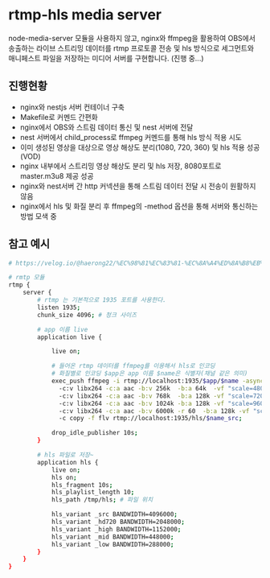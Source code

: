 # rtmp-hls media server

node-media-server 모듈을 사용하지 않고, nginx와 ffmpeg을 활용하여 OBS에서 송출하는 라이브 스트리밍 데이터를 rtmp 프로토콜 전송 및 hls 방식으로 세그먼트와 매니페스트 파일을 저장하는 미디어 서버를 구현합니다. (진행 중...)

## 진행현황

- nginx와 nestjs 서버 컨테이너 구축
- Makefile로 커멘드 간편화
- nginx에서 OBS와 스트림 데이터 통신 및 nest 서버에 전달
- nest 서버에서 child_process로 ffmpeg 커멘드를 통해 hls 방식 적용 시도
- 이미 생성된 영상을 대상으로 영상 해상도 분리(1080, 720, 360) 및 hls 적용 성공(VOD)
- nginx 내부에서 스트리밍 영상 해상도 분리 및 hls 저장, 8080포트로 master.m3u8 제공 성공
- nginx와 nest서버 간 http 커넥션을 통해 스트림 데이터 전달 시 전송이 원활하지 않음
- nginx에서 hls 및 화질 분리 후 ffmpeg의 -method 옵션을 통해 서버와 통신하는 방법 모색 중

## 참고 예시

```zsh
# https://velog.io/@haerong22/%EC%98%81%EC%83%81-%EC%8A%A4%ED%8A%B8%EB%A6%AC%EB%B0%8D-9.-%EB%9D%BC%EC%9D%B4%EB%B8%8C-%EC%8A%A4%ED%8A%B8%EB%A6%AC%EB%B0%8D

# rmtp 모듈
rtmp {
    server {
    	# rtmp 는 기본적으로 1935 포트를 사용한다.
        listen 1935;
        chunk_size 4096; # 청크 사이즈

		# app 이름 live
        application live {

            live on;

			# 들어온 rtmp 데이터를 ffmpeg를 이용해서 hls로 인코딩
            # 화질별로 인코딩 $app은 app 이름 $name은 식별자(채널 같은 의미)
            exec_push ffmpeg -i rtmp://localhost:1935/$app/$name -async 1 -vsync -1
              -c:v libx264 -c:a aac -b:v 256k  -b:a 64k  -vf "scale=480:trunc(ow/a/2)*2"  -tune zerolatency -preset superfast -crf 23 -f flv rtmp://localhost:1935/hls/$name_low
              -c:v libx264 -c:a aac -b:v 768k  -b:a 128k -vf "scale=720:trunc(ow/a/2)*2"  -tune zerolatency -preset superfast -crf 23 -f flv rtmp://localhost:1935/hls/$name_mid
              -c:v libx264 -c:a aac -b:v 1024k -b:a 128k -vf "scale=960:trunc(ow/a/2)*2"  -tune zerolatency -preset superfast -crf 23 -f flv rtmp://localhost:1935/hls/$name_high
              -c:v libx264 -c:a aac -b:v 6000k -r 60  -b:a 128k -vf "scale=1280:trunc(ow/a/2)*2" -tune zerolatency -preset superfast -crf 23 -f flv rtmp://localhost:1935/hls/$name_hd720
              -c copy -f flv rtmp://localhost:1935/hls/$name_src;

            drop_idle_publisher 10s;
        }

		# hls 파일로 저장~
        application hls {
            live on;
            hls on;
            hls_fragment 10s;
            hls_playlist_length 10;
            hls_path /tmp/hls; # 파일 위치

            hls_variant _src BANDWIDTH=4096000;
            hls_variant _hd720 BANDWIDTH=2048000;
            hls_variant _high BANDWIDTH=1152000;
            hls_variant _mid BANDWIDTH=448000;
            hls_variant _low BANDWIDTH=288000;
        }
    }
}
```
